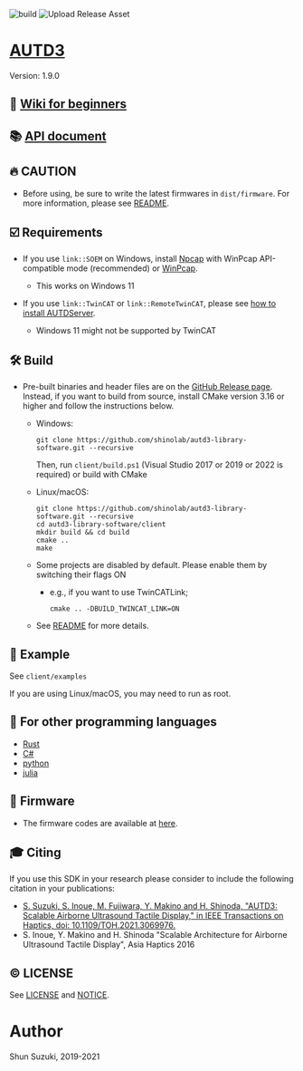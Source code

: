 ![build](https://github.com/shinolab/autd3-library-software/workflows/build/badge.svg)
![Upload Release Asset](https://github.com/shinolab/autd3-library-software/workflows/Upload%20Release%20Asset/badge.svg)

# [AUTD3](https://hapislab.org/airborne-ultrasound-tactile-display?lang=en)

Version: 1.9.0

## :blue_book: **[Wiki for beginners](https://github.com/shinolab/autd3-library-software/wiki)**

## :books: [API document](https://shinolab.github.io/autd3-library-software/index.html)

## :fire: CAUTION

* Before using, be sure to write the latest firmwares in `dist/firmware`. For more information, please see [README](/dist/firmware/README.md).

## :ballot_box_with_check: Requirements

* If you use `link::SOEM` on Windows, install [Npcap](https://nmap.org/npcap/) with WinPcap API-compatible mode (recommended) or [WinPcap](https://www.winpcap.org/).
    * This works on Windows 11

* If you use `link::TwinCAT` or `link::RemoteTwinCAT`, please see [how to install AUTDServer](https://github.com/shinolab/autd3-library-software/wiki/How-to-install-AUTDServer).
    * Windows 11 might not be supported by TwinCAT

## :hammer_and_wrench: Build

* Pre-built binaries and header files are on the [GitHub Release page](https://github.com/shinolab/autd3-library-software/releases). Instead, if you want to build from source, install CMake version 3.16 or higher and follow the instructions below.
    * Windows:
        ```
        git clone https://github.com/shinolab/autd3-library-software.git --recursive 
        ```
        Then, run `client/build.ps1` (Visual Studio 2017 or 2019 or 2022 is required) or build with CMake
    * Linux/macOS: 
        ```
        git clone https://github.com/shinolab/autd3-library-software.git --recursive
        cd autd3-library-software/client
        mkdir build && cd build
        cmake ..
        make
        ```

    * Some projects are disabled by default. Please enable them by switching their flags ON
        * e.g., if you want to use TwinCATLink;
            ```
            cmake .. -DBUILD_TWINCAT_LINK=ON
            ```

    * See [README](./client/README.md) for more details. 

## :beginner: Example

See `client/examples`

If you are using Linux/macOS, you may need to run as root.

## :link: For other programming languages

* [Rust](https://github.com/shinolab/rust-autd)
* [C#](https://github.com/shinolab/autd3sharp)
* [python](https://github.com/shinolab/pyautd)
* [julia](https://github.com/shinolab/AUTD3.jl)

## :nut_and_bolt: Firmware

* The firmware codes are available at [here](https://github.com/shinolab/autd3-library-firmware).

## :mortar_board: Citing

If you use this SDK in your research please consider to include the following citation in your publications:

* [S. Suzuki, S. Inoue, M. Fujiwara, Y. Makino and H. Shinoda, "AUTD3: Scalable Airborne Ultrasound Tactile Display," in IEEE Transactions on Haptics, doi: 10.1109/TOH.2021.3069976.](https://ieeexplore.ieee.org/document/9392322)
* S. Inoue, Y. Makino and H. Shinoda "Scalable Architecture for Airborne Ultrasound Tactile Display", Asia Haptics 2016

## :copyright: LICENSE

See [LICENSE](./LICENSE) and [NOTICE](./NOTICE).

# Author

Shun Suzuki, 2019-2021
